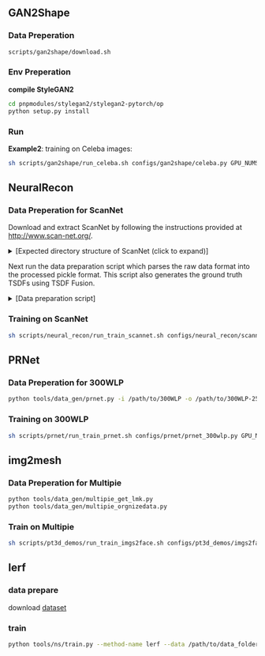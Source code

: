 ## GAN2Shape

### Data Preperation
```sh
scripts/gan2shape/download.sh
```

### Env Preperation
**compile StyleGAN2**
```sh
cd pnpmodules/stylegan2/stylegan2-pytorch/op
python setup.py install
```

### Run 
**Example2**: training on Celeba images:
```sh
sh scripts/gan2shape/run_celeba.sh configs/gan2shape/celeba.py GPU_NUMS
```

## NeuralRecon

### Data Preperation for ScanNet
Download and extract ScanNet by following the instructions provided at http://www.scan-net.org/.
<details>
  <summary>[Expected directory structure of ScanNet (click to expand)]</summary>
    
  You can obtain the train/val/test split information from [here](https://github.com/ScanNet/ScanNet/tree/master/Tasks/Benchmark).
  ```
  DATAROOT
  └───scannet
  │   └───scans
  │   |   └───scene0000_00
  │   |       └───color
  │   |       │   │   0.jpg
  │   |       │   │   1.jpg
  │   |       │   │   ...
  │   |       │   ...
  │   └───scans_test
  │   |   └───scene0707_00
  │   |       └───color
  │   |       │   │   0.jpg
  │   |       │   │   1.jpg
  │   |       │   │   ...
  │   |       │   ...
  |   └───scannetv2_test.txt
  |   └───scannetv2_train.txt
  |   └───scannetv2_val.txt
  ```
</details>

  Next run the data preparation script which parses the raw data format into the processed pickle format.
  This script also generates the ground truth TSDFs using TSDF Fusion.  
<details>
    <summary>[Data preparation script]</summary>

**Change data_path accordingly.**

```sh
sh scripts/neural_recon/gen_tsdf.sh
```
</details>

### Training on ScanNet

```sh
sh scripts/neural_recon/run_train_scannet.sh configs/neural_recon/scannet.py GPU_NUMS
```


## PRNet

### Data Preperation for 300WLP

```sh
python tools/data_gen/prnet.py -i /path/to/300WLP -o /path/to/300WLP-256
```

### Training on 300WLP

```sh
sh scripts/prnet/run_train_prnet.sh configs/prnet/prnet_300wlp.py GPU_NUMS
```


## img2mesh

### Data Preperation for Multipie

```sh
python tools/data_gen/multipie_get_lmk.py
python tools/data_gen/multipie_orgnizedata.py
```


### Train on Multipie

```sh
sh scripts/pt3d_demos/run_train_imgs2face.sh configs/pt3d_demos/imgs2face_multipie.py GPU_NUMS
```


## lerf

### data prepare

download [dataset](https://drive.google.com/drive/folders/1vh0mSl7v29yaGsxleadcj-LCZOE_WEWB)

### train
```sh
python tools/ns/train.py --method-name lerf --data /path/to/data_folder
```